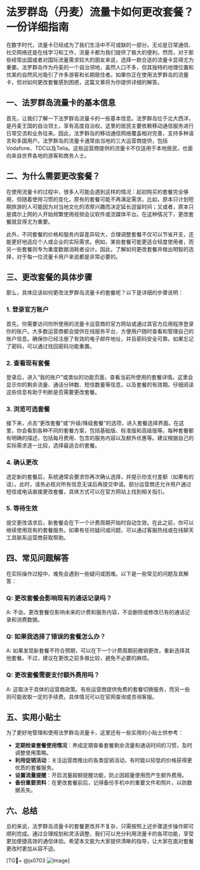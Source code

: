 # 法罗群岛（丹麦）流量卡如何更改套餐？一份详细指南

在数字时代，流量卡已经成为了我们生活中不可或缺的一部分。无论是日常通信、社交网络还是在线学习和工作，流量卡都为我们提供了极大的便利。然而，对于那些经常出国或者对国际流量需求较大的朋友来说，选择一款合适的流量卡显得尤为重要。法罗群岛作为丹麦的一个自治领地，虽然人口不多，但其独特的地理位置和优美的自然风光吸引了许多游客和长期居住者。如果你正在使用法罗群岛的流量卡，但对如何更改套餐感到困惑，这篇文章将为你提供详细的解答。

## 一、法罗群岛流量卡的基本信息

首先，让我们了解一下法罗群岛流量卡的一些基本信息。法罗群岛位于北大西洋，是丹麦王国的自治领土，享有高度自治权。这里的居民主要依赖移动通信服务进行日常交流和业务往来。因此，法罗群岛的移动通信网络覆盖相对完善，支持多种语言和多国用户。法罗群岛的流量卡通常由当地的三大运营商提供，包括Vodafone、TDC以及Telia。这些运营商提供的流量卡不仅适用于本地居民，也面向来自世界各地的游客和商务人士。

## 二、为什么需要更改套餐？

在使用流量卡的过程中，很多人可能会遇到这样的情况：起初购买的套餐完全够用，但随着使用习惯的变化，原有的套餐可能不再满足需求。比如，原本只计划短期旅游的人可能因为对当地文化的浓厚兴趣而决定延长逗留时间；又或者，原本只是偶尔上网的人开始频繁使用视频会议软件或流媒体平台。在这种情况下，更改套餐就显得尤为重要。

此外，不同套餐的价格和服务内容差异较大，合理调整套餐不仅可以节省开支，还能更好地适应个人或企业的实际需求。例如，某些套餐可能更适合轻度使用者，而另一些套餐则专为重度数据消耗者设计。因此，了解如何更改套餐并做出明智的选择，对于每一位流量卡用户来说都是非常必要的。

## 三、更改套餐的具体步骤

那么，具体应该如何更改法罗群岛流量卡的套餐呢？以下是详细的步骤说明：

### 1. 登录官方账户

首先，你需要访问你所使用的流量卡运营商的官方网站或通过其官方应用程序登录你的账户。大多数运营商都会提供在线服务平台，方便用户随时查看和管理自己的账户信息。确保你已经注册了有效的电子邮件地址，并且密码安全可靠。如果忘记了密码，可以通过找回密码功能重置。

### 2. 查看现有套餐

登录后，进入“我的账户”或类似的功能页面，查看当前所使用的套餐详情。这里会显示你的剩余流量、通话分钟数、短信数量等信息，以及套餐的有效期。仔细阅读这些信息有助于判断是否需要更改套餐。

### 3. 浏览可选套餐

接下来，点击“更改套餐”或“升级/降级套餐”的选项，进入套餐选择界面。在这里，你会看到各种不同的套餐方案，包括基础版、标准版和高级版等。每种套餐都有明确的描述，包括每月费用、包含的服务内容以及额外优惠等。建议根据自己的实际需求逐一比较，选择最适合的套餐。

### 4. 确认更改

选定新的套餐后，系统通常会要求你再次确认选择，并提示你支付差额（如果有的话）。此时，请务必核对所有信息无误后再提交申请。部分运营商还允许用户通过短信或电话直接更改套餐，具体方式可以在官方网站上找到相关指引。

### 5. 等待生效

提交更改请求后，新套餐会在下一个计费周期开始时自动生效。在此之前，你可以继续使用现有的套餐服务。如果有任何疑问或问题，可以通过客服热线或在线聊天工具联系运营商获取帮助。

## 四、常见问题解答

在实际操作过程中，难免会遇到一些疑问或困难。以下是一些常见的问题及其解答：

### Q: 更改套餐会影响现有的通话记录吗？
A: 不会。更改套餐仅影响未来的计费和服务内容，不会删除或修改已有的通话记录和消费数据。

### Q: 如果我选择了错误的套餐怎么办？
A: 如果发现新套餐不符合预期，可以在下一个计费周期前撤销更改，重新选择其他套餐。不过，建议在更改之前多做比较，避免不必要的麻烦。

### Q: 更改套餐需要支付额外费用吗？
A: 这取决于具体的运营商政策。有些运营商提供免费的套餐切换服务，而另一些则可能收取一定的手续费。具体情况可以在官网查询或咨询客服。

## 五、实用小贴士

为了更好地管理和使用法罗群岛流量卡，这里还有一些实用的小贴士供参考：

- **定期检查套餐使用情况**：养成定期查看套餐剩余流量和通话时间的习惯，及时调整使用策略。
- **利用促销活动**：关注运营商推出的各类促销活动，有时能以较低的价格获得更优质的套餐服务。
- **设置流量提醒**：开启流量超额提醒功能，防止因超量使用而产生额外费用。
- **备份重要资料**：在更改套餐前后，记得备份手机中的重要文件和照片，以防数据丢失。

## 六、总结

总的来说，法罗群岛流量卡的套餐更改并不复杂，只需按照上述步骤逐步操作即可顺利完成。通过合理规划和灵活调整，我们可以充分利用流量卡的各项功能，享受更加便捷高效的通信体验。希望本文能为大家提供清晰的指导，让大家在面对套餐更改时更加从容不迫。

[TG💪+ @jx0703 ![Image](https://github.com/user-attachments/assets/dbca1d08-cadb-493c-b0ec-ad6f7a83f270)]